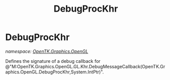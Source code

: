 ﻿---
title: DebugProcKhr
---

# DebugProcKhr
_namespace: [OpenTK.Graphics.OpenGL](N-OpenTK.Graphics.OpenGL.html)_

Defines the signature of a debug callback for 
 @"M:OpenTK.Graphics.OpenGL.GL.Khr.DebugMessageCallback(OpenTK.Graphics.OpenGL.DebugProcKhr,System.IntPtr)".





